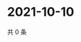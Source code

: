 # 2021-10-10

共 0 条

<!-- BEGIN WEIBO -->
<!-- 最后更新时间 Sun Oct 10 2021 08:13:40 GMT+0800 (China Standard Time) -->

<!-- END WEIBO -->
